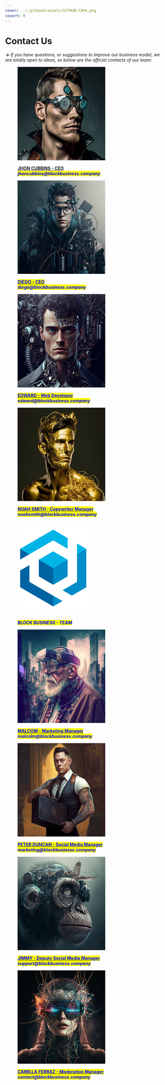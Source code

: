 ```yaml
---
cover: ../.gitbook/assets/GITHUB-CAPA.png
coverY: 0
---
```


# Contact Us

**->** _If you have questions, or suggestions to improve our business model, we are totally open to ideas, so below are the official contacts of our team:_

<div>

<figure><img src="../.gitbook/assets/Jhon Cubbins.jpg" alt=""><figcaption><p><strong></strong><a href="https://t.me/Jhoncubbinsdev"><strong>JHON CUBBINS - CEO</strong></a><strong></strong><br><strong></strong><em><mark style="color:blue;"><strong>jhoncubbins@blockbusiness.company</strong></mark></em> <br><em><strong></strong></em></p></figcaption></figure>

 

<figure><img src="../.gitbook/assets/Diego.jpg" alt=""><figcaption><p><mark style="color:blue;"><strong></strong></mark><a href="https://t.me/bullMarketcrypton"><mark style="color:blue;"><strong>DIEGO - CEO</strong></mark></a><mark style="color:blue;"><strong></strong></mark><br><mark style="color:blue;"><strong></strong></mark><em><mark style="color:blue;"><strong>diego@blockbusiness.company</strong></mark></em> <br><em></em></p></figcaption></figure>

 

<figure><img src="../.gitbook/assets/283x300.png" alt=""><figcaption><p><mark style="color:blue;"><strong></strong></mark><a href="https://t.me/EdwardblockB"><mark style="color:blue;"><strong>EDWARD - Web Developer</strong></mark></a><em><mark style="color:blue;"><strong></strong></mark></em><br><em><mark style="color:blue;"><strong>edward@blockbusiness.company</strong></mark></em> </p></figcaption></figure>

</div>

<div>

<figure><img src="../.gitbook/assets/Noah Smith.jpg" alt=""><figcaption><p><mark style="color:blue;"><strong></strong></mark><a href="https://t.me/Noah_Smt"><mark style="color:blue;"><strong>NOAH SMITH - Copywriter Manager</strong></mark> </a><mark style="color:blue;"><strong></strong></mark><br><mark style="color:blue;"><strong></strong></mark><em><mark style="color:blue;"><strong>noahsmith@blockbusiness.company</strong></mark></em> </p></figcaption></figure>

 

<figure><img src="../.gitbook/assets/BlockBusiness230x300.png" alt=""><figcaption><p><em><mark style="color:blue;"><strong>BLOCK BUSINESS - TEAM</strong></mark></em></p></figcaption></figure>

 

<figure><img src="../.gitbook/assets/Malcolm.jpg" alt=""><figcaption><p><mark style="color:blue;"><strong></strong></mark><a href="https://t.me/Malcolm_Calls"><mark style="color:blue;"><strong>MALCOM - Marketing Manager</strong></mark></a> <mark style="color:blue;"><strong></strong></mark> <br><mark style="color:blue;"><strong></strong></mark><em><mark style="color:blue;"><strong>malcolm@blockbusiness.company</strong></mark> </em> </p></figcaption></figure>

</div>

<div>

<figure><img src="../.gitbook/assets/Peter Ducan.jpg" alt=""><figcaption><p><mark style="color:blue;"><strong></strong></mark><a href="https://t.me/petermarketing"><mark style="color:blue;"><strong>PETER DUNCAN - Social Media Manager</strong></mark></a><mark style="color:blue;"><strong></strong></mark><br><mark style="color:blue;"><strong></strong></mark><em><mark style="color:blue;"><strong>marketing@blockbusiness.company</strong></mark></em> <br><em></em></p></figcaption></figure>

 

<figure><img src="../.gitbook/assets/Jimmy.jpg" alt=""><figcaption><p><mark style="color:blue;"><strong></strong></mark><a href="https://t.me/Jimmy_calls"><mark style="color:blue;"><strong>JIMMY - Deputy Social Media Manager</strong></mark></a><mark style="color:blue;"><strong></strong></mark><br><mark style="color:blue;"><strong></strong></mark><em><mark style="color:blue;"><strong>support@blockbusiness.company</strong></mark></em><br></p></figcaption></figure>

 

<figure><img src="../.gitbook/assets/Camilla Ferraz.jpg" alt=""><figcaption><p><mark style="color:blue;"><strong></strong></mark><a href="https://t.me/Camillaferrazcrypto"><mark style="color:blue;"><strong>CAMILLA FERRAZ - Moderation Manager</strong></mark></a><mark style="color:blue;"><strong></strong></mark><br><mark style="color:blue;"><strong></strong></mark><em><mark style="color:blue;"><strong>contact@blockbusiness.company</strong></mark></em><br><mark style="color:blue;"><strong></strong></mark></p></figcaption></figure>

</div>
